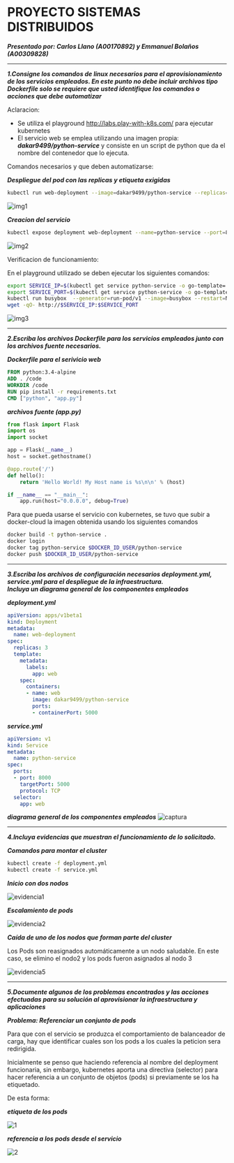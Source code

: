 # PROYECTO SISTEMAS DISTRIBUIDOS #

***Presentado por: Carlos Llano (A00170892) y Emmanuel Bolaños (A00309828)***

___

***1.Consigne los comandos de linux necesarios para el aprovisionamiento de los servicios empleados. 
En este punto no debe incluir archivos tipo Dockerfile solo se requiere que usted identifique los comandos o 
acciones que debe automatizar***

Aclaracion:
* Se utiliza el playground http://labs.play-with-k8s.com/ para ejecutar kubernetes
* El servicio web se emplea utilizando una imagen propia: ***dakar9499/python-service*** y consiste en un script 
de python que da el nombre del contenedor que lo ejecuta.

Comandos necesarios y que deben automatizarse:

***Despliegue del pod con las replicas y etiqueta exigidas***

```bash
kubectl run web-deployment --image=dakar9499/python-service --replicas=3 --port=5000 --labels=app=web
```

![img1](https://user-images.githubusercontent.com/17281733/33517993-a90866a8-d75b-11e7-9ecc-c6a4a33f9b5b.png)


***Creacion del servicio***
```bash
kubectl expose deployment web-deployment --name=python-service --port=8000 --target-port=5000
```

![img2](https://user-images.githubusercontent.com/17281733/33518032-7d6b61d4-d75c-11e7-9235-0e55d26e85d6.png)

Verificacion de funcionamiento:

En el playground utilizado se deben ejecutar los siguientes comandos:

```bash
export SERVICE_IP=$(kubectl get service python-service -o go-template='{{.spec.clusterIP}}')
export SERVICE_PORT=$(kubectl get service python-service -o go-template='{{(index .spec.ports 0).port}}')
kubectl run busybox  --generator=run-pod/v1 --image=busybox --restart=Never --tty -i --env "SERVICE_IP=$SERVICE_IP" --env "SERVICE_PORT=$SERVICE_PORT"
wget -qO- http://$SERVICE_IP:$SERVICE_PORT
```

![img3](https://user-images.githubusercontent.com/17281733/33518138-fed1fe30-d75d-11e7-9598-eea872dd3af1.png)


___

***2.Escriba los archivos Dockerfile para los servicios empleados junto con los archivos fuente necesarios.***

***Dockerfile para el serivicio web***
```dockerfile
FROM python:3.4-alpine
ADD . /code
WORKDIR /code
RUN pip install -r requirements.txt
CMD ["python", "app.py"]
```

***archivos fuente (app.py)***
```python
from flask import Flask
import os
import socket

app = Flask(__name__)
host = socket.gethostname()

@app.route('/')
def hello():
    return 'Hello World! My Host name is %s\n\n' % (host)

if __name__ == "__main__":
    app.run(host="0.0.0.0", debug=True)
```

Para que pueda usarse el servicio con kubernetes, se tuvo que subir a docker-cloud la imagen obtenida usando los siguientes comandos

```bash
docker build -t python-service .
docker login
docker tag python-service $DOCKER_ID_USER/python-service
docker push $DOCKER_ID_USER/python-service
```


___

***3.Escriba los archivos de configuración necesarios deployment.yml, service.yml para el despliegue de la infraestructura.  
Incluya un diagrama general de los componentes empleados***

***deployment.yml***

```yml
apiVersion: apps/v1beta1
kind: Deployment
metadata:
  name: web-deployment
spec:
  replicas: 3
  template: 
    metadata:
      labels:
        app: web
    spec:
      containers:
      - name: web
        image: dakar9499/python-service
        ports:
        - containerPort: 5000
```

***service.yml***

```yml
apiVersion: v1
kind: Service
metadata:
  name: python-service
spec:
  ports:
  - port: 8000
    targetPort: 5000
    protocol: TCP
  selector:
    app: web
```

***diagrama general de los componentes empleados***
![captura](https://user-images.githubusercontent.com/17281733/33518870-778e4cf0-d76a-11e7-90bf-a83603cd8d29.PNG)


___

***4.Incluya evidencias que muestran el funcionamiento de lo solicitado.***

***Comandos para montar el cluster***
```bash
kubectl create -f deployment.yml
kubectl create -f service.yml
```

***Inicio con dos nodos***


![evidencia1](https://user-images.githubusercontent.com/17281733/33518958-8156e3d6-d76b-11e7-8710-493ff78c56c4.png)


***Escalamiento de pods***

![evidencia2](https://user-images.githubusercontent.com/17281733/33518979-c3a5281a-d76b-11e7-85f1-842b2c599819.png)

***Caída de uno de los nodos que forman parte del cluster***

Los Pods son reasignados automáticamente a un nodo saludable. En este caso, se elimino el nodo2 y los pods fueron asignados
al nodo 3

![evidencia5](https://user-images.githubusercontent.com/17281733/33519005-1d170a12-d76c-11e7-8097-e15e9d3bd52f.png)


___

***5.Documente algunos de los problemas encontrados y las acciones efectuadas para su solución al aprovisionar 
la infraestructura y aplicaciones***


***Problema: Referenciar un conjunto de pods***

Para que con el servicio se produzca el comportamiento de balanceador de carga, hay que identificar cuales son los pods
a los cuales la peticion sera redirigida. 

Inicialmente se penso que haciendo referencia al nombre del deployment funcionaria, sin embargo, kubernetes aporta una
directiva (selector) para hacer referencia a un conjunto de objetos (pods) si previamente se los ha etiquetado.

De esta forma:

***etiqueta de los pods***

![1](https://user-images.githubusercontent.com/17281733/33519108-f9cfbb56-d76d-11e7-92ec-06a8b3b0c211.png)

***referencia a los pods desde el servicio***

![2](https://user-images.githubusercontent.com/17281733/33519109-faddabe8-d76d-11e7-8666-55a98a108dbe.png)






